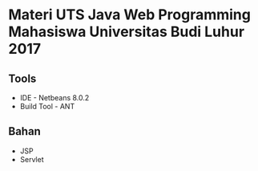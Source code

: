 Materi UTS Java Web Programming Mahasiswa Universitas Budi Luhur 2017
===========

Tools
-------------------
* IDE - Netbeans 8.0.2
* Build Tool - ANT


Bahan
-------------------
* JSP
* Servlet